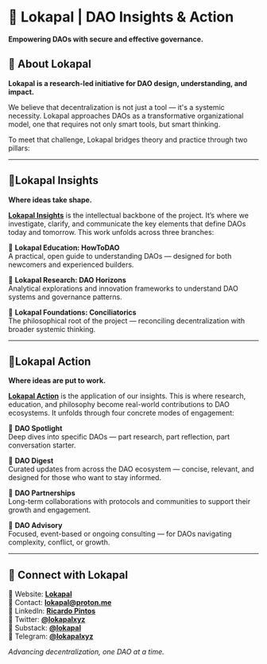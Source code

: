 # 🔸 Lokapal | DAO Insights & Action 

**Empowering DAOs with secure and effective governance.**  

## 🔸 About Lokapal  
**Lokapal is a research-led initiative for DAO design, understanding, and impact.**

We believe that decentralization is not just a tool — it's a systemic necessity. Lokapal approaches DAOs as a transformative organizational model, one that requires not only smart tools, but smart thinking.

To meet that challenge, Lokapal bridges theory and practice through two pillars:

---

## 🔹Lokapal Insights  
**Where ideas take shape.**

[**Lokapal Insights**](https://lokapal-xyz.github.io/en/insights/) is the intellectual backbone of the project. It’s where we investigate, clarify, and communicate the key elements that define DAOs today and tomorrow. This work unfolds across three branches:

🔸 **Lokapal Education: HowToDAO**  
  A practical, open guide to understanding DAOs — designed for both newcomers and experienced builders.  

🔸 **Lokapal Research: DAO Horizons**  
  Analytical explorations and innovation frameworks to understand DAO systems and governance patterns.  

🔸 **Lokapal Foundations: Conciliatorics**  
  The philosophical root of the project — reconciling decentralization with broader systemic thinking.

---

## 🔹Lokapal Action  
**Where ideas are put to work.**

[**Lokapal Action**](https://lokapal-xyz.github.io/en/action/) is the application of our insights. This is where research, education, and philosophy become real-world contributions to DAO ecosystems. It unfolds through four concrete modes of engagement:

🔸 **DAO Spotlight**  
  Deep dives into specific DAOs — part research, part reflection, part conversation starter.  

🔸 **DAO Digest**  
  Curated updates from across the DAO ecosystem — concise, relevant, and designed for those who want to stay informed.  

🔸 **DAO Partnerships**  
  Long-term collaborations with protocols and communities to support their growth and engagement.  

🔸 **DAO Advisory**  
  Focused, event-based or ongoing consulting — for DAOs navigating complexity, conflict, or growth.

---

## 🔸 Connect with Lokapal  
🔹 Website: **[Lokapal](https://lokapal-xyz.github.io/)**  
🔹 Contact: **[lokapal@proton.me](mailto:lokapal@proton.me)**  
🔹 LinkedIn: **[Ricardo Pintos](https://www.linkedin.com/in/ricardo-mauro-pintos/)**  
🔹 Twitter: **[@lokapalxyz](https://x.com/lokapalxyz)**  
🔹 Substack: **[@lokapal](https://substack.com/@lokapal)**  
🔹 Telegram: **[@lokapalxyz](https://t.me/lokapalxyz)**  

*Advancing decentralization, one DAO at a time.*  

